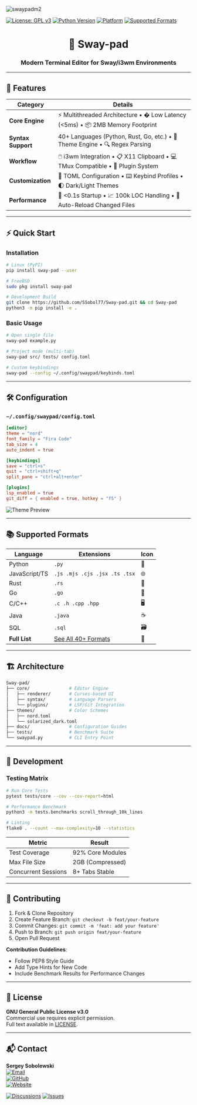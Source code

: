 ![swaypadm2](https://github.com/user-attachments/assets/01bdf424-7dce-4a99-9631-de3b7e87313b)

[![License: GPL v3](https://img.shields.io/badge/License-GPLv3-blue.svg)](https://www.gnu.org/licenses/gpl-3.0)
[![Python Version](https://img.shields.io/badge/Python-3.8%2B-blue?logo=python)](https://www.python.org/)
[![Platform](https://img.shields.io/badge/Platform-Linux|FreeBSD-lightgrey?logo=linux)](https://swaywm.org/)
[![Supported Formats](https://img.shields.io/badge/Formats-40%2B-brightgreen)](https://github.com/SSobol77/Sway-pad)

<div align="center">
  <h1>🌊 Sway-pad</h1>
  <h3>Modern Terminal Editor for Sway/i3wm Environments</h3>
</div>

---

## 🚀 Features

| **Category**         | **Details**                                                                 |
|----------------------|-----------------------------------------------------------------------------|
| **Core Engine**      | ⚡ Multithreaded Architecture • � Low Latency (<5ms) • 📦 2MB Memory Footprint |
| **Syntax Support**   | 40+ Languages (Python, Rust, Go, etc.) • 🎨 Theme Engine • 🔍 Regex Parsing |
| **Workflow**         | 🖱️ i3wm Integration • 📋 X11 Clipboard • 💻 TMux Compatible • 🧩 Plugin System |
| **Customization**    | 🔧 TOML Configuration • ⌨️ Keybind Profiles • 🌓 Dark/Light Themes           |
| **Performance**      | 🚀 <0.1s Startup • 📈 100k LOC Handling • 🔄 Auto-Reload Changed Files       |

---

## ⚡ Quick Start

### Installation
```bash
# Linux (PyPI)
pip install sway-pad --user

# FreeBSD
sudo pkg install sway-pad

# Development Build
git clone https://github.com/SSobol77/Sway-pad.git && cd Sway-pad
python3 -m pip install -e .
```

### Basic Usage
```bash
# Open single file
sway-pad example.py

# Project mode (multi-tab)
sway-pad src/ tests/ config.toml

# Custom keybindings
sway-pad --config ~/.config/swaypad/keybinds.toml
```

---

## 🛠 Configuration

### `~/.config/swaypad/config.toml`
```toml
[editor]
theme = "nord"
font_family = "Fira Code"
tab_size = 4
auto_indent = true

[keybindings]
save = "ctrl+s"
quit = "ctrl+shift+q"
split_pane = "ctrl+alt+enter"

[plugins]
lsp_enabled = true
git_diff = { enabled = true, hotkey = "f5" }
```

![Theme Preview](https://github.com/user-attachments/assets/01bdf424-7dce-4a99-9631-de3b7e87313b)

---

## 📚 Supported Formats

| Language       | Extensions                          | Icon |
|----------------|-------------------------------------|------|
| Python         | `.py`                              | 🐍   |
| JavaScript/TS  | `.js .mjs .cjs .jsx .ts .tsx`      | 🌐   |
| Rust           | `.rs`                              | 🦀   |
| Go             | `.go`                              | 🐹   |
| C/C++          | `.c .h .cpp .hpp`                  | 🖥️  |
| Java           | `.java`                            | ☕   |
| SQL            | `.sql`                             | 🗃️  |
| **Full List**  | [See All 40+ Formats](#supported-file-types) | 📜 |

---

## 🏗 Architecture

```bash
Sway-pad/
├── core/               # Editor Engine
│   ├── renderer/       # Curses-based UI
│   ├── syntax/         # Language Parsers
│   └── plugins/        # LSP/Git Integration
├── themes/             # Color Schemes
│   ├── nord.toml
│   └── solarized_dark.toml
├── docs/               # Configuration Guides
├── tests/              # Benchmark Suite
└── swaypad.py          # CLI Entry Point
```

---

## 🧪 Development

### Testing Matrix
```bash
# Run Core Tests
pytest tests/core --cov --cov-report=html

# Performance Benchmark
python3 -m tests.benchmarks scroll_through_10k_lines

# Linting
flake8 . --count --max-complexity=10 --statistics
```

| **Metric**           | **Result**         |
|----------------------|--------------------|
| Test Coverage        | 92% Core Modules   |
| Max File Size        | 2GB (Compressed)   |
| Concurrent Sessions  | 8+ Tabs Stable     |

---

## 🤝 Contributing

1. Fork & Clone Repository
2. Create Feature Branch: `git checkout -b feat/your-feature`
3. Commit Changes: `git commit -m 'feat: add your feature'`
4. Push to Branch: `git push origin feat/your-feature`
5. Open Pull Request

**Contribution Guidelines**:  
- Follow PEP8 Style Guide  
- Add Type Hints for New Code  
- Include Benchmark Results for Performance Changes

---

## 📜 License

**GNU General Public License v3.0**  
Commercial use requires explicit permission.  
Full text available in [LICENSE](LICENSE).

---

## 📬 Contact

**Sergey Sobolewski**  
[![Email](https://img.shields.io/badge/Email-s.sobolewski@hotmail.com-blue?logo=protonmail)](mailto:s.sobolewski@hotmail.com)  
[![GitHub](https://img.shields.io/badge/GitHub-SSobol77-black?logo=github)](https://github.com/SSobol77)  
[![Website](https://img.shields.io/badge/Website-Cartesian_School-orange?logo=internet-explorer)](https://cartesianschool.com)

[![Discussions](https://img.shields.io/badge/Community-Discussions-blue?logo=github)](https://github.com/SSobol77/Sway-pad/discussions)
[![Issues](https://img.shields.io/badge/Report-Bugs-red?logo=github)](https://github.com/SSobol77/Sway-pad/issues)
